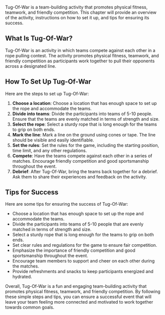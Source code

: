 
Tug-Of-War is a team-building activity that promotes physical fitness, teamwork, and friendly competition. This chapter will provide an overview of the activity, instructions on how to set it up, and tips for ensuring its success.

What Is Tug-Of-War?
-------------------

Tug-Of-War is an activity in which teams compete against each other in a rope pulling contest. The activity promotes physical fitness, teamwork, and friendly competition as participants work together to pull their opponents across a designated line.

How To Set Up Tug-Of-War
------------------------

Here are the steps to set up Tug-Of-War:

1. **Choose a location**: Choose a location that has enough space to set up the rope and accommodate the teams.
2. **Divide into teams**: Divide the participants into teams of 5-10 people. Ensure that the teams are evenly matched in terms of strength and size.
3. **Select the rope**: Select a sturdy rope that is long enough for the teams to grip on both ends.
4. **Mark the line**: Mark a line on the ground using cones or tape. The line should be visible and easily identifiable.
5. **Set the rules**: Set the rules for the game, including the starting position, time limit, and any other regulations.
6. **Compete**: Have the teams compete against each other in a series of matches. Encourage friendly competition and good sportsmanship throughout the event.
7. **Debrief**: After Tug-Of-War, bring the teams back together for a debrief. Ask them to share their experiences and feedback on the activity.

Tips for Success
----------------

Here are some tips for ensuring the success of Tug-Of-War:

* Choose a location that has enough space to set up the rope and accommodate the teams.
* Divide the participants into teams of 5-10 people that are evenly matched in terms of strength and size.
* Select a sturdy rope that is long enough for the teams to grip on both ends.
* Set clear rules and regulations for the game to ensure fair competition.
* Emphasize the importance of friendly competition and good sportsmanship throughout the event.
* Encourage team members to support and cheer on each other during the matches.
* Provide refreshments and snacks to keep participants energized and hydrated.

Overall, Tug-Of-War is a fun and engaging team-building activity that promotes physical fitness, teamwork, and friendly competition. By following these simple steps and tips, you can ensure a successful event that will leave your team feeling more connected and motivated to work together towards common goals.
